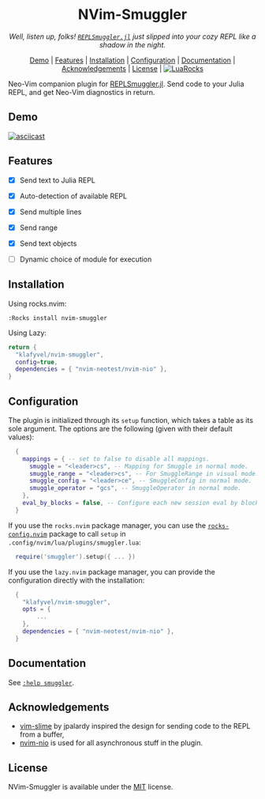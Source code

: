 <div align="center">

# NVim-Smuggler

*Well, listen up, folks! [`REPLSmuggler.jl`](https://github.com/klafyvel/REPLSmuggler.jl) just slipped into your cozy REPL like a shadow in the night.*

[Demo](#Demo) | [Features](#Features) | [Installation](#Installation) | [Configuration](#Configuration) | [Documentation](#Documentation) | [Acknowledgements](#Acknowledgements) | [License](#License) | [![LuaRocks](https://img.shields.io/luarocks/v/Klafyvel/nvim-smuggler?logo=lua&color=purple)](https://luarocks.org/modules/Klafyvel/nvim-smuggler)
</div>

Neo-Vim companion plugin for [REPLSmuggler.jl](https://github.com/klafyvel/REPLSmuggler.jl). Send code to your Julia REPL, and get Neo-Vim diagnostics in return.


## Demo

[![asciicast](https://asciinema.org/a/W6RTJeVzRL3SvUIHfuauLGDF7.svg)](https://asciinema.org/a/W6RTJeVzRL3SvUIHfuauLGDF7)

## Features

- [x]  Send text to Julia REPL
- [x]  Auto-detection of available REPL
- [x]  Send multiple lines
- [x]  Send range
- [x]  Send text objects
- [ ]  Dynamic choice of module for execution


## Installation

Using rocks.nvim:
```
:Rocks install nvim-smuggler
```

Using Lazy:

```lua
return {
  "klafyvel/nvim-smuggler",
  config=true,
  dependencies = { "nvim-neotest/nvim-nio" },
}
```
    
## Configuration

The plugin is initialized through its `setup` function, which takes a table as
its sole argument. The options are the following (given with their default
values): 
```lua
  {
    mappings = { -- set to false to disable all mappings.
      smuggle = "<leader>cs", -- Mapping for Smuggle in normal mode.
      smuggle_range = "<leader>cs", -- For SmuggleRange in visual mode.
      smuggle_config = "<leader>ce", -- SmuggleConfig in normal mode.
      smuggle_operator = "gcs", -- SmuggleOperator in normal mode.
    },
    eval_by_blocks = false, -- Configure each new session eval by block attribute.
  }
```

If you use the `rocks.nvim` package manager, you can use the
[`rocks-config.nvim`](https://github.com/nvim-neorocks/rocks-config.nvim) package to call `setup` in
`.config/nvim/lua/plugins/smuggler.lua`: 
```lua
  require('smuggler').setup({ ... })
```

If you use the `lazy.nvim` package manager, you can provide the configuration
directly with the installation: 
```lua
  {
    "klafyvel/nvim-smuggler",
    opts = {
        ...
    },
    dependencies = { "nvim-neotest/nvim-nio" },
  }
```

## Documentation

See [`:help smuggler`](https://github.com/klafyvel/nvim-smuggler/blob/main/doc/smuggler.txt).


## Acknowledgements

 - [vim-slime](https://github.com/jpalardy/vim-slime) by jpalardy inspired the design for sending code to the REPL from a buffer,
 - [nvim-nio](https://github.com/nvim-neotest/nvim-nio) is used for all asynchronous stuff in the plugin.


## License

NVim-Smuggler is available under the [MIT](https://choosealicense.com/licenses/mit/) license.


